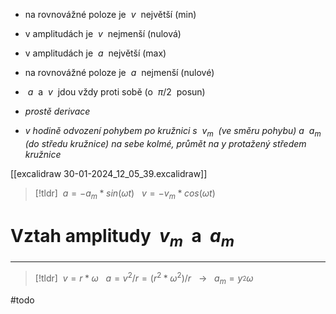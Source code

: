 - na rovnovážné poloze je  ${\ v\ }$ největší (min)
- v amplitudách je  ${\ v\ }$ nejmenší (nulová)

- v amplitudách je  ${\ a\ }$ největší (max)
- na rovnovážné poloze je  ${\ a\ }$ nejmenší (nulové)

-  ${\ a\ }$ a  ${\ v\ }$ jdou vždy proti sobě (o ${\ \pi/2\ }$ posun)
- _prostě derivace_

-  _v hodině odvození pohybem po kružnici s  ${\ v_m\ }$ (ve směru pohybu) a ${\ a_m\ }$ (do středu kružnice) na sebe kolmé, průmět na y protažený středem kružnice_

[[excalidraw 30-01-2024_12_05_39.excalidraw]]


> [!tldr]
> ${\ a = -a_m * sin(\omega t)\ }$
 >${\ v = -v_m * cos(\omega t)\ }$

# Vztah amplitudy  ${\ v_m\ }$ a  ${\ a_m\ }$
---

> [!tldr]
> ${\ v = r*\omega\ }$
> ${\ a = v^2/r = (r^2*\omega^2)/r \ }$  ${\ \longrightarrow\ }$  ${\ a_m= y_ ^2 \omega\ }$

#todo